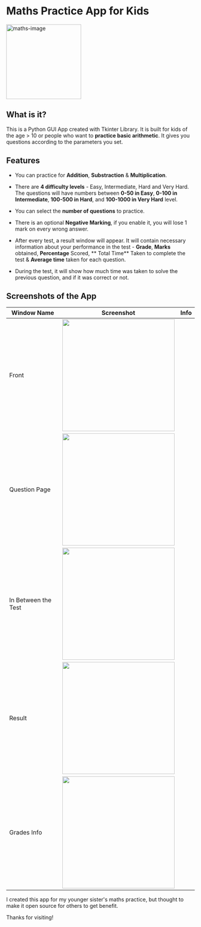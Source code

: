 # Maths Practice App for Kids

<img src="https://user-images.githubusercontent.com/65062036/197828745-cae9e614-519f-4a7d-be3d-0f1ed616c5d7.png" alt="maths-image" width="200px"/>

## What is it?
This is a Python GUI App created with Tkinter Library. It is built for kids of the age > 10 or people who want to **practice
basic arithmetic**. It gives you questions according to the parameters you set.


## Features

- You can practice for **Addition**, **Substraction** & **Multiplication**.

- There are **4 difficulty levels** - Easy, Intermediate, Hard and Very Hard. The questions will have numbers between **0-50 in Easy**, **0-100 in Intermediate**, **100-500 in Hard**, and **100-1000 in Very Hard** level.

- You can select the **number of questions** to practice.

- There is an optional **Negative Marking**, if you enable it, you will lose 1 mark on every wrong answer.

- After every test, a result window will appear. It will contain necessary information about your performance in the test - **Grade**, **Marks** obtained, **Percentage** Scored,
** Total Time** Taken to complete the test & **Average time** taken for each question.
 
- During the test, it will show how much time was taken to solve the previous question, and if it was correct or not.


## Screenshots of the App

| Window Name | Screenshot | Info |
| ----------- | ----------- | ----------- |
| Front | <img src="https://user-images.githubusercontent.com/65062036/197833959-705f4e31-6ec9-4dbe-9bcf-ccbd3de221ec.png" width="300px"/> |
| Question Page | <img src="https://user-images.githubusercontent.com/65062036/197834121-748d8173-5c52-4839-90bb-d8ac0ad1bd71.png" width="300px"/> |
| In Between the Test | <img src="https://user-images.githubusercontent.com/65062036/197834622-733d6a0c-3438-488f-9cce-6dc262080e5f.png" width="300px"/> |
| Result | <img src="https://user-images.githubusercontent.com/65062036/197835738-46f5594e-723f-4fee-ab32-c78351cbac15.png" width="300px"/>|
| Grades Info | <img src="https://user-images.githubusercontent.com/65062036/197836579-39273c6b-f31f-409a-a0da-b8082c8554ff.png" width="300px"/>|




I created this app for my younger sister's maths practice, but thought to make it open source for others to get benefit.

Thanks for visiting!
